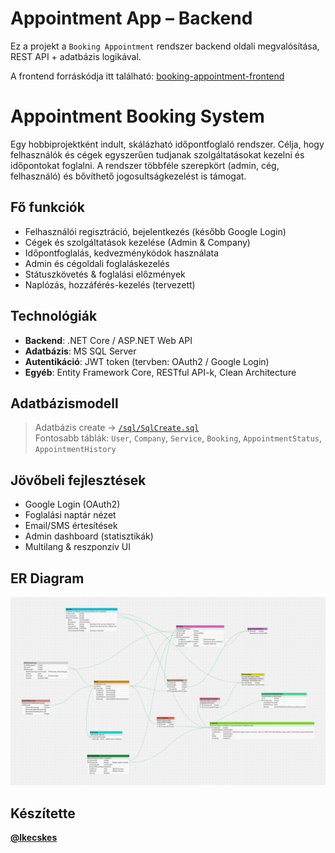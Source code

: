 # Appointment App – Backend

Ez a projekt a `Booking Appointment` rendszer backend oldali megvalósítása, REST API + adatbázis logikával.

A frontend forráskódja itt található: [booking-appointment-frontend]([https://github.com/felhasznalo/appointment-app-frontend](https://github.com/lkecskes/BookingAppointmentClient))

# Appointment Booking System

Egy hobbiprojektként indult, skálázható időpontfoglaló rendszer. Célja, hogy felhasználók és cégek egyszerűen tudjanak szolgáltatásokat kezelni és időpontokat foglalni. A rendszer többféle szerepkört (admin, cég, felhasználó) és bővíthető jogosultságkezelést is támogat.

## Fő funkciók

- Felhasználói regisztráció, bejelentkezés (később Google Login)
- Cégek és szolgáltatások kezelése (Admin & Company)
- Időpontfoglalás, kedvezménykódok használata
- Admin és cégoldali foglaláskezelés
- Státuszkövetés & foglalási előzmények
- Naplózás, hozzáférés-kezelés (tervezett)

## Technológiák

- **Backend**: .NET Core / ASP.NET Web API
- **Adatbázis**: MS SQL Server
- **Autentikáció**: JWT token (tervben: OAuth2 / Google Login)
- **Egyéb**: Entity Framework Core, RESTful API-k, Clean Architecture

## Adatbázismodell

> Adatbázis create -> [`/sql/SqlCreate.sql`](./sql/SqlCreate.sql)  
> Fontosabb táblák: `User`, `Company`, `Service`, `Booking`, `AppointmentStatus`, `AppointmentHistory`

## Jövőbeli fejlesztések

- Google Login (OAuth2)
- Foglalási naptár nézet
- Email/SMS értesítések
- Admin dashboard (statisztikák)
- Multilang & reszponzív UI

## ER Diagram

![ER Diagram](./images/ER_BookingAppointmentSystem.png)

## Készítette

[**@lkecskes**](https://github.com/lkecskes)

